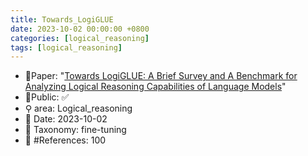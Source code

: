 ```yaml
---
title: Towards_LogiGLUE
date: 2023-10-02 00:00:00 +0800
categories: [logical_reasoning]
tags: [logical_reasoning]
---
```


- 📙Paper: "[Towards LogiGLUE: A Brief Survey and A Benchmark for Analyzing Logical Reasoning Capabilities of Language Models](https://www.semanticscholar.org/paper/Towards-LogiGLUE%3A-A-Brief-Survey-and-A-Benchmark-of-Luo-Kumbhar/68ef6138e007421f1a70e2d0ce1b3308a54cc784)"
- 🔑Public: ✅
- ⚲ area: Logical_reasoning
- 📅 Date: 2023-10-02
- 🔎 Taxonomy: fine-tuning
- 📝 #References: 100
